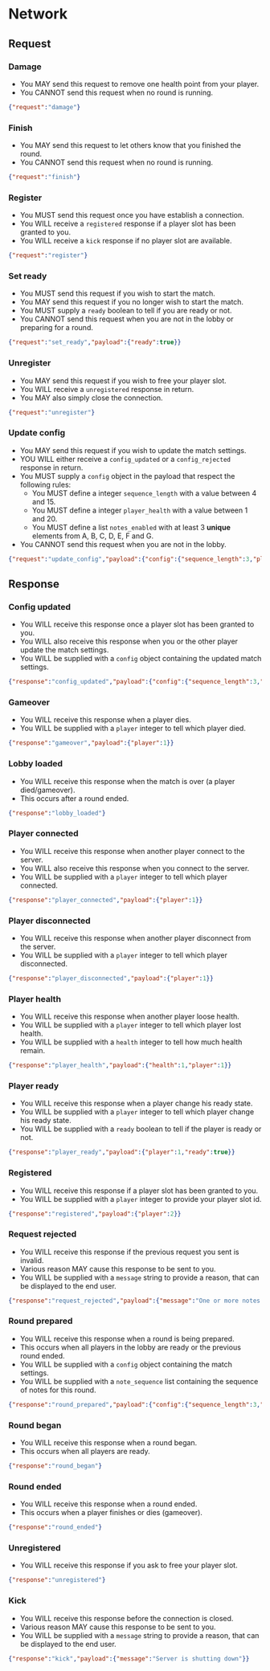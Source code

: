# Network

## Request

### Damage

* You MAY send this request to remove one health point from your player.
* You CANNOT send this request when no round is running.

```json
{"request":"damage"}
```

### Finish

* You MAY send this request to let others know that you finished the round.
* You CANNOT send this request when no round is running.

```json
{"request":"finish"}
```

### Register

* You MUST send this request once you have establish a connection.
* You WILL receive a `registered` response if a player slot has been granted to you.
* You WILL receive a `kick` response if no player slot are available.

```json
{"request":"register"}
```

### Set ready

* You MUST send this request if you wish to start the match.
* You MAY send this request if you no longer wish to start the match.
* You MUST supply a `ready` boolean to tell if you are ready or not.
* You CANNOT send this request when you are not in the lobby or preparing for a round.

```json
{"request":"set_ready","payload":{"ready":true}}
```

### Unregister

* You MAY send this request if you wish to free your player slot.
* You WILL receive a `unregistered` response in return.
* You MAY also simply close the connection.

```json
{"request":"unregister"}
```

### Update config

* You MAY send this request if you wish to update the match settings.
* YOU WILL either receive a `config_updated` or a `config_rejected` response in return.
* You MUST supply a `config` object in the payload that respect the following rules:
  * You MUST define a integer `sequence_length` with a value between 4 and 15.
  * You MUST define a integer `player_health` with a value between 1 and 20.
  * You MUST define a list `notes_enabled` with at least 3 **unique** elements from A, B, C, D, E, F and G.
* You CANNOT send this request when you are not in the lobby.

```json
{"request":"update_config","payload":{"config":{"sequence_length":3,"player_health":10,"notes_enabled":["A","B","C","D","E","F","G"]}}}
```

## Response

### Config updated

* You WILL receive this response once a player slot has been granted to you.
* You WILL also receive this response when you or the other player update the match settings.
* You WILL be supplied with a `config` object containing the updated match settings.

```json
{"response":"config_updated","payload":{"config":{"sequence_length":3,"player_health":10,"notes_enabled":["A","B","C","D","E","F","G"]}}}
```

### Gameover

* You WILL receive this response when a player dies.
* You WILL be supplied with a `player` integer to tell which player died.

```json
{"response":"gameover","payload":{"player":1}}
```

### Lobby loaded

* You WILL receive this response when the match is over (a player died/gameover).
* This occurs after a round ended.

```json
{"response":"lobby_loaded"}
```

### Player connected

* You WILL receive this response when another player connect to the server.
* You WILL also receive this response when you connect to the server.
* You WILL be supplied with a `player` integer to tell which player connected.

```json
{"response":"player_connected","payload":{"player":1}}
```

### Player disconnected

* You WILL receive this response when another player disconnect from the server.
* You WILL be supplied with a `player` integer to tell which player disconnected.

```json
{"response":"player_disconnected","payload":{"player":1}}
```

### Player health

* You WILL receive this response when another player loose health.
* You WILL be supplied with a `player` integer to tell which player lost health.
* You WILL be supplied with a `health` integer to tell how much health remain.

```json
{"response":"player_health","payload":{"health":1,"player":1}}
```

### Player ready

* You WILL receive this response when a player change his ready state.
* You WILL be supplied with a `player` integer to tell which player change his ready state.
* You WILL be supplied with a `ready` boolean to tell if the player is ready or not.

```json
{"response":"player_ready","payload":{"player":1,"ready":true}}
```

### Registered

* You WILL receive this response if a player slot has been granted to you.
* You WILL be supplied with a `player` integer to provide your player slot id.

```json
{"response":"registered","payload":{"player":2}}
```

### Request rejected

* You WILL receive this response if the previous request you sent is invalid.
* Various reason MAY cause this response to be sent to you.
* You WILL be supplied with a `message` string to provide a reason, that can be displayed to the end user.

```json
{"response":"request_rejected","payload":{"message":"One or more notes are invalid"}}
```

### Round prepared

* You WILL receive this response when a round is being prepared.
* This occurs when all players in the lobby are ready or the previous round ended.
* You WILL be supplied with a `config` object containing the match settings.
* You WILL be supplied with a `note_sequence` list containing the sequence of notes for this round.

```json
{"response":"round_prepared","payload":{"config":{"sequence_length":3,"player_health":10,"notes_enabled":["A","B","C","D","E","F","G"]},"note_sequence":["A","B","C"]}}
```

### Round began

* You WILL receive this response when a round began.
* This occurs when all players are ready.

```json
{"response":"round_began"}
```

### Round ended

* You WILL receive this response when a round ended.
* This occurs when a player finishes or dies (gameover).

```json
{"response":"round_ended"}
```

### Unregistered

* You WILL receive this response if you ask to free your player slot.

```json
{"response":"unregistered"}
```

### Kick

* You WILL receive this response before the connection is closed.
* Various reason MAY cause this response to be sent to you.
* You WILL be supplied with a `message` string to provide a reason, that can be displayed to the end user.

```json
{"response":"kick","payload":{"message":"Server is shutting down"}}
```
